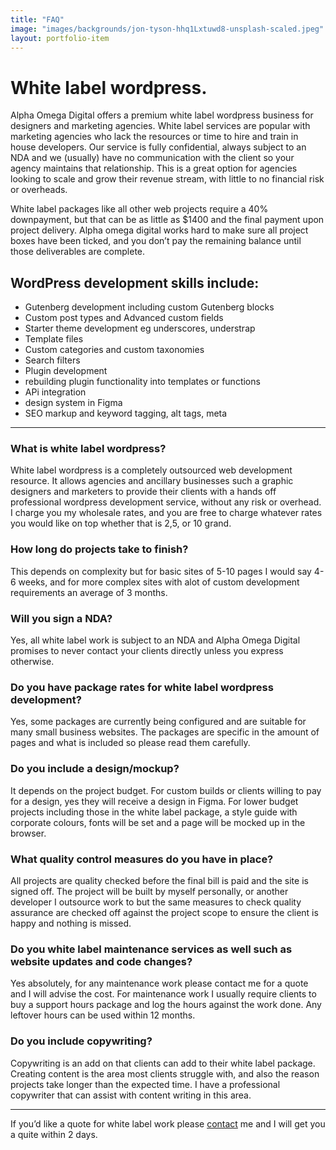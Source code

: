 ```yaml
---
title: "FAQ"
image: "images/backgrounds/jon-tyson-hhq1Lxtuwd8-unsplash-scaled.jpeg"
layout: portfolio-item
---
```


# White label wordpress.
Alpha Omega Digital offers a premium white label wordpress business for designers and marketing agencies. White label services are popular with marketing agencies who lack the resources or time to hire and train in house developers. Our service is fully confidential, always subject to an NDA and we (usually) have no communication with the client so your agency maintains that relationship. This is a great option for agencies looking to scale and grow their revenue stream, with little to no financial risk or overheads.

White label packages like all other web projects require a 40% downpayment, but that can be as little as $1400 and the final payment upon project delivery. Alpha omega digital works hard to make sure all project boxes have been ticked, and you don’t pay the remaining balance until those deliverables are complete.

## WordPress development skills include:
- Gutenberg development including custom Gutenberg blocks
- Custom post types and Advanced custom fields
- Starter theme development eg underscores, understrap
- Template files
- Custom categories and custom taxonomies
- Search filters
- Plugin development 
- rebuilding plugin functionality into templates or functions
- APi integration
- design system in Figma
- SEO markup and keyword tagging, alt tags, meta

--- 

### What is white label wordpress?
White label wordpress is a completely outsourced web development resource. It allows agencies and ancillary businesses such a graphic designers and marketers to provide their clients with a hands off professional wordpress development service, without any risk or overhead. I charge you my wholesale rates, and you are free to charge whatever rates you would like on top whether that is 2,5, or 10 grand.

### How long do projects take to finish?
This depends on complexity but for basic sites of 5-10 pages I would say 4-6 weeks, and for more complex sites with alot of custom development requirements an average of 3 months.

### Will you sign a NDA?
Yes, all white label work is subject to an NDA and Alpha Omega Digital promises to never contact your clients directly unless you express otherwise.

### Do you have package rates for white label wordpress development?
Yes, some packages are currently being configured and are suitable for many small business websites. The packages are specific in the amount of pages and what is included so please read them carefully.

### Do you include a design/mockup?
It depends on the project budget. For custom builds or clients willing to pay for a design, yes they will receive a design in Figma. For lower budget projects including those in the white label package, a style guide with corporate colours, fonts will be set and a page will be mocked up in the browser.

### What quality control measures do you have in place?
All projects are quality checked before the final bill is paid and the site is signed off. The project will be built by myself personally, or another developer I outsource work to but the same measures to check quality assurance are checked off against the project scope to ensure the client is happy and nothing is missed.

### Do you white label maintenance services as well such as website updates and code changes?
Yes absolutely, for any maintenance work please contact me for a quote and I will advise the cost. For maintenance work I usually require clients to buy a support hours package and log the hours against the work done. Any leftover hours can be used within 12 months.

### Do you include copywriting?
Copywriting is an add on that clients can add to their white label package. Creating content is the area most clients struggle with, and also the reason projects take longer than the expected time. I have a professional copywriter that can assist with content writing in this area.

---

If you’d like a quote for white label work please [contact](/get-in-touch) me and I will get you a quite within 2 days.